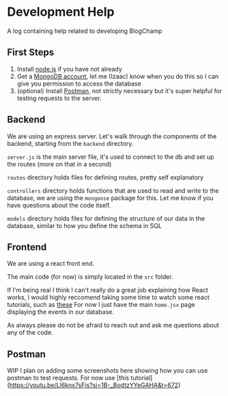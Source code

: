 # Development Help

A log containing help related to developing BlogChamp

## First Steps
1. Install [node.js](https://nodejs.org/en) if you have not already
2. Get a [MongoDB account](https://www.mongodb.com/), let me (Izaac) know when
you do this so I can give you permission to access the database
3. (optional) Install [Postman](https://www.postman.com/), not strictly necessary but it's super helpful for testing requests to the server.

## Backend
We are using an express server. Let's walk through the components of the backend, starting from the `backend` directory.

`server.js` is the main server file, it's used to connect to the db and set up the routes (more on that in a second)

`routes` directory holds files for defining routes, pretty self explanatory

`controllers` directory holds functions that are used to read and write to the database, we are using the `mongoose` package for this. Let me know if you have questions about the code itself.

`models` directory holds files for defining the structure of our data in the database, similar to how you define the schema in SQL

## Frontend
We are using a react front end. 

The main code (for now) is simply located in the `src` folder.

If I'm being real I think I can't really do a great job explaining how React works, I would highly reccomend taking some time to watch some react tutorials, such as [these](https://www.youtube.com/watch?v=j942wKiXFu8&list=PL4cUxeGkcC9gZD-Tvwfod2gaISzfRiP9d)
For now I just have the main `home.jsx` page displaying the events in our database.

As always please do not be afraid to reach out and ask me questions about any of the code.

## Postman
WIP I plan on adding some screenshots here showing how you can use postman to test requests. For now use [this tutorial] (https://youtu.be/Ll6knx7sFis?si=1B-_BodtzYYeGAHA&t=672)
